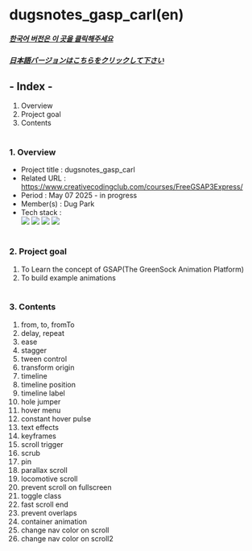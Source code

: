 # dugsnotes_gasp_carl(en)

##### [한국어 버전은 이 곳을 클릭해주세요](README.md)

##### [日本語バージョンはこちらをクリックして下さい](README_JP.md)

## - Index -

1. Overview
2. Project goal
3. Contents
   </br>
   </br>

### 1. Overview

- Project title : dugsnotes_gasp_carl
- Related URL : https://www.creativecodingclub.com/courses/FreeGSAP3Express/
- Period : May 07 2025 - in progress
- Member(s) : Dug Park
- Tech stack : </br>
  <img src="https://img.shields.io/badge/html-E34F26?style=for-the-badge&logo=html5&logoColor=white">
  <img src="https://img.shields.io/badge/css-1572B6?style=for-the-badge&logo=css3&logoColor=white">
  <img src="https://img.shields.io/badge/javascript-F7DF1E?style=for-the-badge&logo=javascript&logoColor=white">
  <img src="https://img.shields.io/badge/gsap-88CE02?style=for-the-badge&logo=greensock&logoColor=white">
  </br>
  </br>

### 2. Project goal

1. To Learn the concept of GSAP(The GreenSock Animation Platform)
2. To build example animations
   </br>
   </br>

### 3. Contents

1. from, to, fromTo
2. delay, repeat
3. ease
4. stagger
5. tween control
6. transform origin
7. timeline
8. timeline position
9. timeline label
10. hole jumper
11. hover menu
12. constant hover pulse
13. text effects
14. keyframes
15. scroll trigger
16. scrub
17. pin
18. parallax scroll
19. locomotive scroll
20. prevent scroll on fullscreen
21. toggle class
22. fast scroll end
23. prevent overlaps
24. container animation
25. change nav color on scroll
26. change nav color on scroll2
